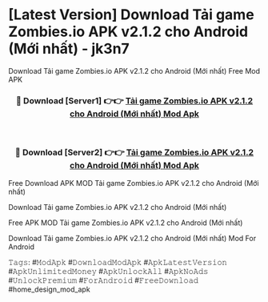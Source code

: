 # [Latest Version] Download Tải game Zombies.io APK v2.1.2 cho Android (Mới nhất) - jk3n7

Download Tải game Zombies.io APK v2.1.2 cho Android (Mới nhất) Free Mod APK

<div align="center">
<h3>🔴 Download [Server1] 👉👉 <a href="https://apk-comot.site?title=Tải_game_Zombies.io_APK_v2.1.2_cho_Android_(Mới_nhất)">Tải game Zombies.io APK v2.1.2 cho Android (Mới nhất) Mod Apk</a></h3><br>

<h3>🔴 Download [Server2] 👉👉 <a href="https://apk-comot.site?title=Tải_game_Zombies.io_APK_v2.1.2_cho_Android_(Mới_nhất)">Tải game Zombies.io APK v2.1.2 cho Android (Mới nhất) Mod Apk</a></h3>
</div>


Free Download APK MOD Tải game Zombies.io APK v2.1.2 cho Android (Mới nhất)

Download Tải game Zombies.io APK v2.1.2 cho Android (Mới nhất) 

Free APK MOD Tải game Zombies.io APK v2.1.2 cho Android (Mới nhất) 

Download Tải game Zombies.io APK v2.1.2 cho Android (Mới nhất) Mod For Android

𝚃𝚊𝚐𝚜: #𝙼𝚘𝚍𝙰𝚙𝚔 #𝙳𝚘𝚠𝚗𝚕𝚘𝚊𝚍𝙼𝚘𝚍𝙰𝚙𝚔 #𝙰𝚙𝚔𝙻𝚊𝚝𝚎𝚜𝚝𝚅𝚎𝚛𝚜𝚒𝚘𝚗 #𝙰𝚙𝚔𝚄𝚗𝚕𝚒𝚖𝚒𝚝𝚎𝚍𝙼𝚘𝚗𝚎𝚢 #𝙰𝚙𝚔𝚄𝚗𝚕𝚘𝚌𝚔𝙰𝚕𝚕 #𝙰𝚙𝚔𝙽𝚘𝙰𝚍𝚜 #𝚄𝚗𝚕𝚘𝚌𝚔𝙿𝚛𝚎𝚖𝚒𝚞𝚖 #𝙵𝚘𝚛𝙰𝚗𝚍𝚛𝚘𝚒𝚍 #𝙵𝚛𝚎𝚎𝙳𝚘𝚠𝚗𝚕𝚘𝚊𝚍 #home_design_mod_apk